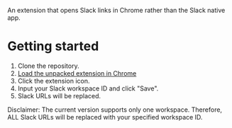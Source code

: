 An extension that opens Slack links in Chrome rather than the Slack native app.

# Getting started

1. Clone the repository.
1. [Load the unpacked extension in Chrome](https://developer.chrome.com/docs/extensions/mv3/getstarted/development-basics/#load-unpacked)
1. Click the extension icon.
1. Input your Slack workspace ID and click "Save".
1. Slack URLs will be replaced.

Disclaimer: The current version supports only one workspace. Therefore, ALL Slack URLs will be replaced with your specified workspace ID.
